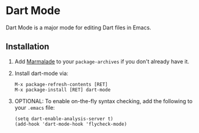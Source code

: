 Dart Mode
=========
Dart Mode is a major mode for editing Dart files in Emacs.

## Installation

1. Add [Marmalade](https://marmalade-repo.org/#download) to your
   `package-archives` if you don't already have it.

1.  Install dart-mode via:
    ```
    M-x package-refresh-contents [RET]
    M-x package-install [RET] dart-mode
    ```

1.  OPTIONAL: To enable on-the-fly syntax checking, add the
    following to your `.emacs` file:
    ```
    (setq dart-enable-analysis-server t)
    (add-hook 'dart-mode-hook 'flycheck-mode)
    ```
